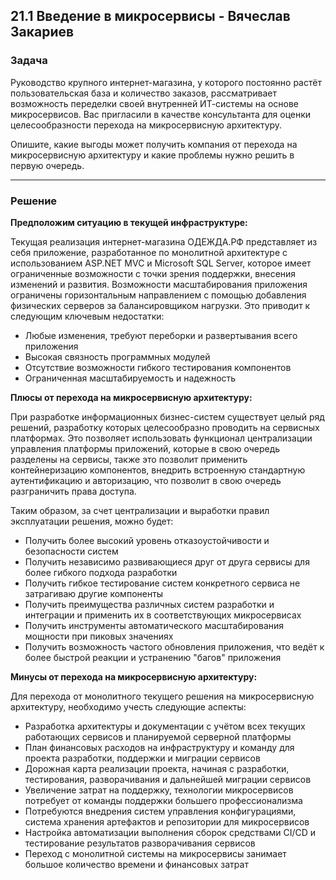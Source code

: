 ## 21.1 Введение в микросервисы - Вячеслав Закариев

### Задача

Руководство крупного интернет-магазина, у которого постоянно растёт пользовательская база и количество заказов, рассматривает возможность переделки своей внутренней ИТ-системы на основе микросервисов. Вас пригласили в качестве консультанта для оценки целесообразности перехода на микросервисную архитектуру.

Опишите, какие выгоды может получить компания от перехода на микросервисную архитектуру и какие проблемы нужно решить в первую очередь.

---

### Решение

**Предположим ситуацию в текущей инфраструктуре:**

Текущая реализация интернет-магазина ОДЕЖДА.РФ представляет из себя приложение, разработанное по монолитной архитектуре с использованием ASP.NET MVC и Microsoft SQL Server, которое имеет ограниченные возможности с точки зрения поддержки, внесения изменений и развития. Возможности масштабирования приложения ограничены горизонтальным направлением с помощью добавления физических серверов за балансировщиком нагрузки. Это приводит к следующим ключевым недостатки:

- Любые изменения, требуют переборки и развертывания всего приложения
- Высокая связность программных модулей
- Отсутствие возможности гибкого тестирования компонентов
- Ограниченная масштабируемость и надежность

**Плюсы от перехода на микросервисную архитектуру:**

При разработке информационных бизнес-систем существует целый ряд решений, разработку которых целесообразно проводить на сервисных платформах. Это позволяет использовать функционал централизации управления
платформы приложений, которые в свою очередь разделены на сервисы, также это позволит применить контейнеризацию компонентов, внедрить встроенную стандартную аутентификацию и авторизацию, что позволит в свою очередь разграничить права доступа. 

Таким образом, за счет централизации и выработки правил эксплуатации решения, можно будет:
- Получить более высокий уровень отказоустойчивости и безопасности систем
- Получить независимо развивающиеся друг от друга сервисы для более гибкого подхода разработки
- Получить гибкое тестирование систем конкретного сервиса не затрагиваю другие компоненты
- Получить преимущества различных систем разработки и интеграции и применить их в соответствующих микросервисах
- Получить инструменты автоматического масштабирования мощности при пиковых значениях
- Получить возможность частого обновления приложения, что ведёт к более быстрой реакции и устранению "багов" приложения

**Минусы от перехода на микросервисную архитектуру:**

Для перехода от монолитного текущего решения на микросервисную архитектуру, необходимо учесть следующие аспекты:

- Разработка архитектуры и документации с учётом всех текущих работающих сервисов и планируемой серверной платформы
- План финансовых расходов на инфраструктуру и команду для проекта разработки, поддержки и миграции сервисов
- Дорожная карта реализации проекта, начиная с разработки, тестирования, разворачивания и дальнейшей миграции сервисов
- Увеличение затрат на поддержку, технологии микросервисов потребует от команды поддержки большего профессионализма
- Потребуются внедрения систем управления конфигурациями, система хранения артефактов и репозитории для микросервисов
- Настройка автоматизации выполнения сборок средствами CI/CD и тестирование результатов разворачивания сервисов
- Переход с монолитной системы на микросервисы занимает большое количество времени и финансовых затрат
